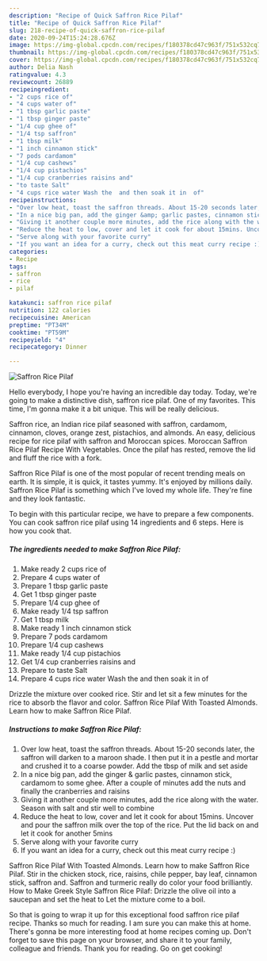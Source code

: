 ```yaml
---
description: "Recipe of Quick Saffron Rice Pilaf"
title: "Recipe of Quick Saffron Rice Pilaf"
slug: 218-recipe-of-quick-saffron-rice-pilaf
date: 2020-09-24T15:24:28.676Z
image: https://img-global.cpcdn.com/recipes/f180378cd47c963f/751x532cq70/saffron-rice-pilaf-recipe-main-photo.jpg
thumbnail: https://img-global.cpcdn.com/recipes/f180378cd47c963f/751x532cq70/saffron-rice-pilaf-recipe-main-photo.jpg
cover: https://img-global.cpcdn.com/recipes/f180378cd47c963f/751x532cq70/saffron-rice-pilaf-recipe-main-photo.jpg
author: Delia Nash
ratingvalue: 4.3
reviewcount: 26889
recipeingredient:
- "2 cups rice of"
- "4 cups water of"
- "1 tbsp garlic paste"
- "1 tbsp ginger paste"
- "1/4 cup ghee of"
- "1/4 tsp saffron"
- "1 tbsp milk"
- "1 inch cinnamon stick"
- "7 pods cardamom"
- "1/4 cup cashews"
- "1/4 cup pistachios"
- "1/4 cup cranberries raisins and"
- "to taste Salt"
- "4 cups rice water Wash the  and then soak it in  of"
recipeinstructions:
- "Over low heat, toast the saffron threads. About 15-20 seconds later, the saffron will darken to a maroon shade. I then put it in a pestle and mortar and crushed it to a coarse powder. Add the tbsp of milk and set aside"
- "In a nice big pan, add the ginger &amp; garlic pastes, cinnamon stick, cardamom to some ghee. After a couple of minutes add the nuts and finally the cranberries and raisins"
- "Giving it another couple more minutes, add the rice along with the water. Season with salt and stir well to combine"
- "Reduce the heat to low, cover and let it cook for about 15mins. Uncover and pour the saffron milk over the top of the rice. Put the lid back on and let it cook for another 5mins"
- "Serve along with your favorite curry"
- "If you want an idea for a curry, check out this meat curry recipe :)"
categories:
- Recipe
tags:
- saffron
- rice
- pilaf

katakunci: saffron rice pilaf 
nutrition: 122 calories
recipecuisine: American
preptime: "PT34M"
cooktime: "PT59M"
recipeyield: "4"
recipecategory: Dinner

---
```



![Saffron Rice Pilaf](https://img-global.cpcdn.com/recipes/f180378cd47c963f/751x532cq70/saffron-rice-pilaf-recipe-main-photo.jpg)

Hello everybody, I hope you're having an incredible day today. Today, we're going to make a distinctive dish, saffron rice pilaf. One of my favorites. This time, I'm gonna make it a bit unique. This will be really delicious.

Saffron rice, an Indian rice pilaf seasoned with saffron, cardamom, cinnamon, cloves, orange zest, pistachios, and almonds. An easy, delicious recipe for rice pilaf with saffron and Moroccan spices. Moroccan Saffron Rice Pilaf Recipe With Vegetables. Once the pilaf has rested, remove the lid and fluff the rice with a fork.

Saffron Rice Pilaf is one of the most popular of recent trending meals on earth. It is simple, it is quick, it tastes yummy. It's enjoyed by millions daily. Saffron Rice Pilaf is something which I've loved my whole life. They're fine and they look fantastic.


To begin with this particular recipe, we have to prepare a few components. You can cook saffron rice pilaf using 14 ingredients and 6 steps. Here is how you cook that.

<!--inarticleads1-->

##### The ingredients needed to make Saffron Rice Pilaf:

1. Make ready 2 cups rice of
1. Prepare 4 cups water of
1. Prepare 1 tbsp garlic paste
1. Get 1 tbsp ginger paste
1. Prepare 1/4 cup ghee of
1. Make ready 1/4 tsp saffron
1. Get 1 tbsp milk
1. Make ready 1 inch cinnamon stick
1. Prepare 7 pods cardamom
1. Prepare 1/4 cup cashews
1. Make ready 1/4 cup pistachios
1. Get 1/4 cup cranberries raisins and
1. Prepare to taste Salt
1. Prepare 4 cups rice water Wash the  and then soak it in  of


Drizzle the mixture over cooked rice. Stir and let sit a few minutes for the rice to absorb the flavor and color. Saffron Rice Pilaf With Toasted Almonds. Learn how to make Saffron Rice Pilaf. 

<!--inarticleads2-->

##### Instructions to make Saffron Rice Pilaf:

1. Over low heat, toast the saffron threads. About 15-20 seconds later, the saffron will darken to a maroon shade. I then put it in a pestle and mortar and crushed it to a coarse powder. Add the tbsp of milk and set aside
1. In a nice big pan, add the ginger &amp; garlic pastes, cinnamon stick, cardamom to some ghee. After a couple of minutes add the nuts and finally the cranberries and raisins
1. Giving it another couple more minutes, add the rice along with the water. Season with salt and stir well to combine
1. Reduce the heat to low, cover and let it cook for about 15mins. Uncover and pour the saffron milk over the top of the rice. Put the lid back on and let it cook for another 5mins
1. Serve along with your favorite curry
1. If you want an idea for a curry, check out this meat curry recipe :)


Saffron Rice Pilaf With Toasted Almonds. Learn how to make Saffron Rice Pilaf. Stir in the chicken stock, rice, raisins, chile pepper, bay leaf, cinnamon stick, saffron and. Saffron and turmeric really do color your food brilliantly. How to Make Greek Style Saffron Rice Pilaf: Drizzle the olive oil into a saucepan and set the heat to Let the mixture come to a boil. 

So that is going to wrap it up for this exceptional food saffron rice pilaf recipe. Thanks so much for reading. I am sure you can make this at home. There's gonna be more interesting food at home recipes coming up. Don't forget to save this page on your browser, and share it to your family, colleague and friends. Thank you for reading. Go on get cooking!
